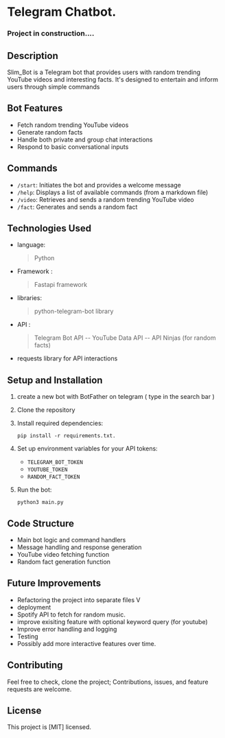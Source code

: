 # Telegram Chatbot.

### Project in construction....

## Description
Slim_Bot is a Telegram bot that provides users with random trending YouTube videos and interesting facts. It's designed to entertain and inform users through simple commands

## Bot Features
- Fetch random trending YouTube videos
- Generate random facts
- Handle both private and group chat interactions
- Respond to basic conversational inputs

## Commands
- `/start`: Initiates the bot and provides a welcome message
- `/help`: Displays a list of available commands (from a markdown file)
- `/video`: Retrieves and sends a random trending YouTube video
- `/fact`: Generates and sends a random fact

## Technologies Used
- language:
   > Python
- Framework : 
   > Fastapi framework

- libraries:
   > python-telegram-bot library

- API : 
   > Telegram Bot API -- YouTube Data API -- API Ninjas (for random facts)

- requests library for API interactions

## Setup and Installation
1. create a new bot with BotFather on telegram ( type in the search bar )
2. Clone the repository 
3. Install required dependencies:

   ```
   pip install -r requirements.txt.
   ```
   
4. Set up environment variables for your API tokens:
   - `TELEGRAM_BOT_TOKEN`
   - `YOUTUBE_TOKEN`
   - `RANDOM_FACT_TOKEN`

7. Run the bot:
   ```
   python3 main.py
   ```

## Code Structure

- Main bot logic and command handlers
- Message handling and response generation
- YouTube video fetching function
- Random fact generation function

## Future Improvements

- Refactoring the project into separate files V
- deployment 
- Spotify API to fetch for random music.
- improve exisiting feature with optional keyword query (for youtube)
- Improve error handling and logging
- Testing
- Possibly add more interactive features over time.

## Contributing

Feel free to check, clone the project; Contributions, issues, and feature requests are welcome.

## License

This project is [MIT] licensed.